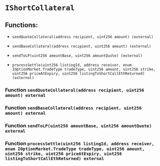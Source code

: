 # `IShortCollateral`

## Functions:

- `sendQuoteCollateral(address recipient, uint256 amount) (external)`

- `sendBaseCollateral(address recipient, uint256 amount) (external)`

- `sendToLP(uint256 amountBase, uint256 amountQuote) (external)`

- `processSettle(uint256 listingId, address receiver, enum IOptionMarket.TradeType tradeType, uint256 amount, uint256 strike, uint256 priceAtExpiry, uint256 listingToShortCallEthReturned) (external)`

### Function `sendQuoteCollateral(address recipient, uint256 amount) external`

### Function `sendBaseCollateral(address recipient, uint256 amount) external`

### Function `sendToLP(uint256 amountBase, uint256 amountQuote) external`

### Function `processSettle(uint256 listingId, address receiver, enum IOptionMarket.TradeType tradeType, uint256 amount, uint256 strike, uint256 priceAtExpiry, uint256 listingToShortCallEthReturned) external`
